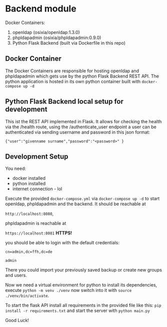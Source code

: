# Backend module
Docker Containers:
1. openldap (osixia/openldap:1.3.0)
2. phpldapadmin (osixia/phpldapadmin:0.9.0)
3. Python Flask Backend (built via Dockerfile in this repo)

## Docker Container
The Docker Containers are responsible for hosting openldap and phpldapadmin which gets use by the python Flask Backend REST API. 
The python application is hosted in its own python container built with `docker-compose up -d` 

## Python Flask Backend local setup for development
This ist the REST API implemented in Flask.
It allows for checking the health via the /health route, using the /authenticate_user endpoint a user can be authenticated via sending username and password in this json format:

`{"user":"givenname surname","password":"<password>" }`


## Development Setup
You need:
- docker installed 
- python installed
- internet connection - lol

Execute the provided `docker-compose.yml` via `docker-compose up -d` to start openldap, phpldapadmin and the backend. 
It should be reachable at 

`http://localhost:8080`,

phpldapadmin is reachable at

`https://localhost:8081` **HTTPS!**

you should be able to login with the default credentials:

`cn=admin,dc=ffh,dc=de`

`admin`

There you could import your previously saved backup or create new groups and users.

Now we need a virtual environment for python to install its dependencies, execute `python -m venv ./venv` now switch into it with `source ./venv/bin/activate`.

To start the flask API install all requirements in the provided file like this:
`pip install -r requirements.txt`
and start the server with `python main.py`

Good Luck!
